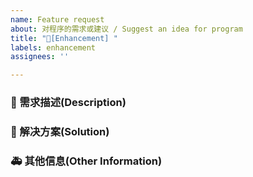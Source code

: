 ```yaml
---
name: Feature request
about: 对程序的需求或建议 / Suggest an idea for program
title: "👑[Enhancement] "
labels: enhancement 
assignees: ''

---
```


### 🥰 需求描述(Description)

<!--
详细地描述需求，让大家都能理解
-->

### 🧐 解决方案(Solution)

<!--
如果你有解决方案，在这里清晰地阐述
-->

### 🚑 其他信息(Other Information)

<!--
如截图等其他信息可以贴在这里
-->